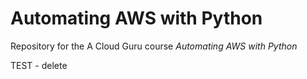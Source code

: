 # Automating AWS with Python

Repository for the A Cloud Guru course *Automating AWS with Python*

TEST - delete
